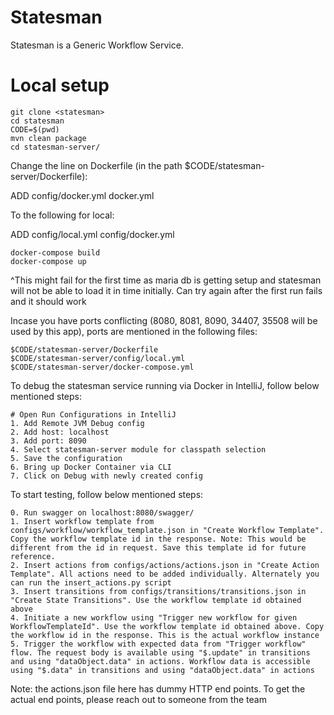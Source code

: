 # Statesman
Statesman is a Generic Workflow Service. 

# Local setup
```
git clone <statesman>
cd statesman
CODE=$(pwd)
mvn clean package 
cd statesman-server/
```

Change the line on Dockerfile (in the path $CODE/statesman-server/Dockerfile): 

ADD config/docker.yml docker.yml

To the following for local:

ADD config/local.yml config/docker.yml
```
docker-compose build
docker-compose up 
```
^This might fail for the first time as maria db is getting setup and statesman will not be able to load it in time initially. Can try again after the first run fails and it should work

Incase you have ports conflicting (8080, 8081, 8090, 34407, 35508 will be used by this app), ports are mentioned in the following files:
```
$CODE/statesman-server/Dockerfile 
$CODE/statesman-server/config/local.yml
$CODE/statesman-server/docker-compose.yml
```

To debug the statesman service running via Docker in IntelliJ, follow below mentioned steps:
```shell
# Open Run Configurations in IntelliJ
1. Add Remote JVM Debug config
2. Add host: localhost 
3. Add port: 8090
4. Select statesman-server module for classpath selection 
5. Save the configuration
6. Bring up Docker Container via CLI
7. Click on Debug with newly created config
```

To start testing, follow below mentioned steps:
```
0. Run swagger on localhost:8080/swagger/
1. Insert workflow template from configs/workflow/workflow_template.json in "Create Workflow Template". Copy the workflow template id in the response. Note: This would be different from the id in request. Save this template id for future reference.
2. Insert actions from configs/actions/actions.json in "Create Action Template". All actions need to be added individually. Alternately you can run the insert_actions.py script
3. Insert transitions from configs/transitions/transitions.json in "Create State Transitions". Use the workflow template id obtained above
4. Initiate a new workflow using "Trigger new workflow for given WorkflowTemplateId". Use the workflow template id obtained above. Copy the workflow id in the response. This is the actual workflow instance
5. Trigger the workflow with expected data from "Trigger workflow" flow. The request body is available using "$.update" in transitions and using "dataObject.data" in actions. Workflow data is accessible using "$.data" in transitions and using "dataObject.data" in actions
```

Note: the actions.json file here has dummy HTTP end points. To get the actual end points, please reach out to someone from the team

